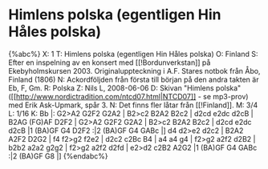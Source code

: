 # Himlens polska (egentligen Hin Håles polska)

{%abc%}
X: 1
T: Himlens polska (egentligen Hin Håles polska)
O: Finland
S: Efter en inspelning av en konsert med [[!Bordunverkstan]] på Ekebyholmskursen 2003. Originaluppteckning i A.F. Stares notbok från Åbo, Finland (1806)
N: Ackordföljden från första till början på den andra takten är Eb, F, Gm.
R: Polska
Z: Nils L, 2008-06-06
D: Skivan "Himlens polska" ([[http://www.nordictradition.com/ntcd07.html|NTCD07]] - se mp3-prov) med Erik Ask-Upmark, spår 3.
N: Det finns fler låtar från [[!Finland]].
M: 3/4
L: 1/16
K: Bb
|: G2>A2 G2F2 G2A2 | B2>c2 B2A2 B2c2 | d2cd e2dc d2cB | B2AG (FG)AF D2F2 |
G2>A2 G2F2 G2A2 | B2>c2 B2A2 B2c2 | d2cd e2dc d2cB |1 (BA)GF G4 D2F2 :|2 (BA)GF G4 GABc |]
d4 d2>e2 d2c2 | B2A2 A2F2 D2G2 | f4 f2>g2 f2e2 | d2c2 c2Bc B4 |
a4 a4 g4 | f2>g2 a2f2 d2B2 | b2b2 a2a2 g2g2 | f2>g2 a2f2 d2fd |
e2>d2 c2B2 A2G2 |1 (BA)GF G4 GABc :|2 (BA)GF G8 |]
{%endabc%}

